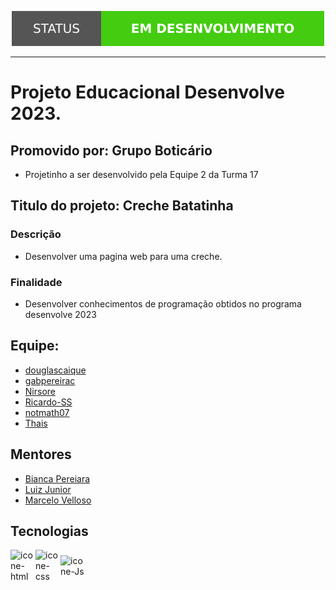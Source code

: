 <p align="center">
<img src="./assets/img/status.svg"/>
</p>

<hr>

# Projeto Educacional Desenvolve 2023.

## Promovido por: Grupo Boticário

- Projetinho a ser desenvolvido pela Equipe 2 da Turma 17

## Titulo do projeto: Creche Batatinha

### Descrição
- Desenvolver uma pagina web para uma creche.

### Finalidade
- Desenvolver conhecimentos de programação obtidos no programa desenvolve 2023

## Equipe:

 - <a href="https://github.com/douglascaique"> douglascaique </a>
 - <a href="https://github.com/gabpereirac"> gabpereirac </a>
 - <a href="https://github.com/Nirsore"> Nirsore </a>
 - <a href="https://github.com/Ricardo-SS"> Ricardo-SS </a>
 - <a href="https://github.com/notmath07"> notmath07</a>
 - <a href="#"> Thais </a>

 ## Mentores
 - <a href="#"> Bianca Pereiara </a>
 - <a href="https://github.com/lppjunior"> Luiz Junior </a>
 - <a href="https://www.linkedin.com/in/mentorvelloso/"> Marcelo Velloso </a>

 ## Tecnologias

<div style="display: flex; align-items: center; margin-top: 12px;">
    <img align="center" alt="icone-html" heigth="40" width="40" src="https://cdn.jsdelivr.net/gh/devicons/devicon/icons/html5/html5-original.svg"/>
    <img align="center" alt="icone-css" heigth="40" width="40" src="https://cdn.jsdelivr.net/gh/devicons/devicon/icons/css3/css3-original.svg"/>
    <img align="center" alt="icone-Js" heigth="40" width="40" src="https://cdn.jsdelivr.net/gh/devicons/devicon/icons/javascript/javascript-original.svg"/>
</div>
